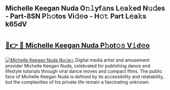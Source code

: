 ## Michelle Keegan Nuda O𝚗𝚕yf𝚊ns L𝚎a𝚔ed N𝚞𝚍es - Part-8SN P𝚑𝚘tos Vi𝚍𝚎o - H𝚘𝚝 Part L𝚎a𝚔s k65dV

# <h2><a href="http://kf6v8ii.oniu.top/?m=Michelle+Keegan+Nuda">🔗👉 🔴 Michelle Keegan Nuda P𝚑ot𝚘𝚜 V𝚒d𝚎o</a></h2>

[![Michelle Keegan Nuda Nu𝚍e𝚜](https://i.imgur.com/0qMVB7G.gif)](http://kf6v8ii.oniu.top/?m=Michelle+Keegan+Nuda)
Digital media artist and amusement provider Michelle Keegan Nuda, celebrated for publishing dance and lifestyle tutorials through viral dance moves and compact films. The public face of Michelle Keegan Nuda is defined by its accessibility and relatability, but the complexities of his private life remain a fascinating unknown.  

